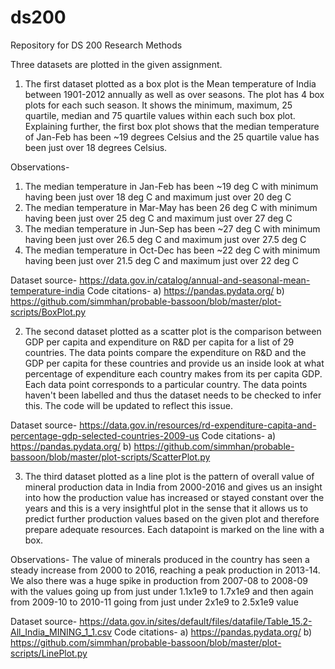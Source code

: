 # ds200
Repository for DS 200 Research Methods

Three datasets are plotted in the given assignment.

1) The first dataset plotted as a box plot is the Mean temperature of India between 1901-2012 annually as well as over seasons. The plot has 4 box plots for each such season. It shows the minimum, maximum, 25 quartile, median and 75 quartile values within each such box plot. Explaining further, the first box plot shows that the median temperature of Jan-Feb has been ~19 degrees Celsius and the 25 quartile value has been just over 18 degrees Celsius.

Observations-
1. The median temperature in Jan-Feb has been ~19 deg C with minimum having been just over 18 deg C and maximum just over 20 deg C
2. The median temperature in Mar-May has been 26 deg C with minimum having been just over 25 deg C and maximum just over 27 deg C
3. The median temperature in Jun-Sep has been ~27 deg C with minimum having been just over 26.5 deg C and maximum just over 27.5 deg C
4. The median temperature in Oct-Dec has been ~22 deg C with minimum having been just over 21.5 deg C and maximum just over 22 deg C


Dataset source- https://data.gov.in/catalog/annual-and-seasonal-mean-temperature-india
Code citations- 
a) https://pandas.pydata.org/
b) https://github.com/simmhan/probable-bassoon/blob/master/plot-scripts/BoxPlot.py

2) The second dataset plotted as a scatter plot is the comparison between GDP per capita and expenditure on R&D per capita for a list of 29 countries. The data points compare the expenditure on R&D and the GDP per capita for these countries and provide us an inside look at what percentage of expenditure each country makes from its per capita GDP. Each data point corresponds to a particular country. The data points haven't been labelled and thus the dataset needs to be checked to infer this. The code will be updated to reflect this issue.

Dataset source- https://data.gov.in/resources/rd-expenditure-capita-and-percentage-gdp-selected-countries-2009-us
Code citations-
a) https://pandas.pydata.org/
b) https://github.com/simmhan/probable-bassoon/blob/master/plot-scripts/ScatterPlot.py

3) The third dataset plotted as a line plot is the pattern of overall value of mineral production data in India from 2000-2016 and gives us an insight into how the production value has increased or stayed constant over the years and this is a very insightful plot in the sense that it allows us to predict further production values based on the given plot and therefore prepare adequate resources. Each datapoint is marked on the line with a box.

Observations-
The value of minerals produced in the country has seen a steady increase from 2000 to 2016, reaching a peak production in 2013-14. We also there was a huge spike in production from 2007-08 to 2008-09 with the values going up from just under 1.1x1e9 to 1.7x1e9 and then again from 2009-10 to 2010-11 going from just under 2x1e9 to 2.5x1e9 value

Dataset source- https://data.gov.in/sites/default/files/datafile/Table_15.2-All_India_MINING_1_1.csv
Code citations-
a) https://pandas.pydata.org/
b) https://github.com/simmhan/probable-bassoon/blob/master/plot-scripts/LinePlot.py

